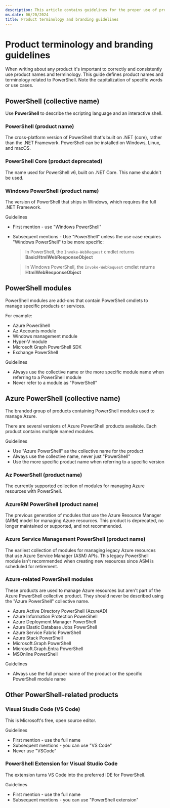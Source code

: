 ```yaml
---
description: This article contains guidelines for the proper use of product names and terms.
ms.date: 06/20/2024
title: Product terminology and branding guidelines
---
```

# Product terminology and branding guidelines

When writing about any product it's important to correctly and consistently use product names and
terminology. This guide defines product names and terminology related to PowerShell. Note the
capitalization of specific words or use cases.

## PowerShell (collective name)

Use **PowerShell** to describe the scripting language and an interactive shell.

### PowerShell (product name)

The cross-platform version of PowerShell that's built on .NET (core), rather than the .NET
Framework. PowerShell can be installed on Windows, Linux, and macOS.

### PowerShell Core (product deprecated)

The name used for PowerShell v6, built on .NET Core. This name shouldn't be used.

### Windows PowerShell (product name)

The version of PowerShell that ships in Windows, which requires the full .NET Framework.

Guidelines

- First mention - use "Windows PowerShell"
- Subsequent mentions - Use "PowerShell" unless the use case requires "Windows PowerShell" to be
  more specific:

  > In PowerShell, the `Invoke-WebRequest` cmdlet returns **BasicHtmlWebResponseObject**

  > In Windows PowerShell, the `Invoke-WebRequest` cmdlet returns **HtmlWebResponseObject**

## PowerShell modules

PowerShell modules are add-ons that contain PowerShell cmdlets to manage specific products or
services.

For example:

- Azure PowerShell
- Az.Accounts module
- Windows management module
- Hyper-V module
- Microsoft Graph PowerShell SDK
- Exchange PowerShell

Guidelines

- Always use the collective name or the more specific module name when referring to a PowerShell
  module
- Never refer to a module as "PowerShell"

## Azure PowerShell (collective name)

The branded group of products containing PowerShell modules used to manage Azure.

There are several versions of Azure PowerShell products available. Each product contains multiple
named modules.

Guidelines

- Use "Azure PowerShell" as the collective name for the product
- Always use the collective name, never just "PowerShell"
- Use the more specific product name when referring to a specific version

### Az PowerShell (product name)

The currently supported collection of modules for managing Azure resources with PowerShell.

### AzureRM PowerShell (product name)

The previous generation of modules that use the Azure Resource Manager (ARM) model for managing
Azure resources. This product is deprecated, no longer maintained or supported, and not recommended.

### Azure Service Management PowerShell (product name)

The earliest collection of modules for managing legacy Azure resources that use Azure Service
Manager (ASM) APIs. This legacy PowerShell module isn't recommended when creating new resources
since ASM is scheduled for retirement.

### Azure-related PowerShell modules

These products are used to manage Azure resources but aren't part of the Azure PowerShell collective
product. They should never be described using the "Azure PowerShell" collective name.

- Azure Active Directory PowerShell (AzureAD)
- Azure Information Protection PowerShell
- Azure Deployment Manager PowerShell
- Azure Elastic Database Jobs PowerShell
- Azure Service Fabric PowerShell
- Azure Stack PowerShell
- Microsoft.Graph PowerShell
- Microsoft.Graph.Entra PowerShell
- MSOnline PowerShell

Guidelines

- Always use the full proper name of the product or the specific PowerShell module name

## Other PowerShell-related products

### Visual Studio Code (VS Code)

This is Microsoft's free, open source editor.

Guidelines

- First mention - use the full name
- Subsequent mentions - you can use "VS Code"
- Never use "VSCode"

### PowerShell Extension for Visual Studio Code

The extension turns VS Code into the preferred IDE for PowerShell.

Guidelines

- First mention - use the full name
- Subsequent mentions - you can use "PowerShell extension"
